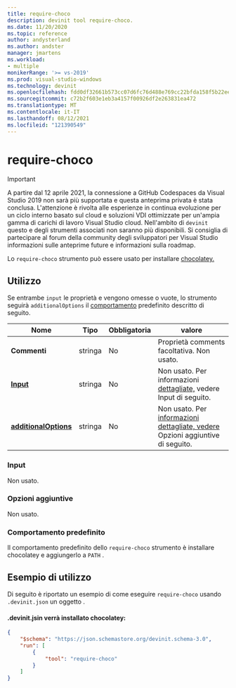 ```yaml
---
title: require-choco
description: devinit tool require-choco.
ms.date: 11/20/2020
ms.topic: reference
author: andysterland
ms.author: andster
manager: jmartens
ms.workload:
- multiple
monikerRange: '>= vs-2019'
ms.prod: visual-studio-windows
ms.technology: devinit
ms.openlocfilehash: fdd0df32661b573cc07d6fc76d488e769cc22bfda158f5b22ee86e6d949c7593
ms.sourcegitcommit: c72b2f603e1eb3a4157f00926df2e263831ea472
ms.translationtype: MT
ms.contentlocale: it-IT
ms.lasthandoff: 08/12/2021
ms.locfileid: "121390549"
---
```

# <a name="require-choco"></a>require-choco

> [!IMPORTANT]
> A partire dal 12 aprile 2021, la connessione a GitHub Codespaces da Visual Studio 2019 non sarà più supportata e questa anteprima privata è stata conclusa. L'attenzione è rivolta alle esperienze in continua evoluzione per un ciclo interno basato sul cloud e soluzioni VDI ottimizzate per un'ampia gamma di carichi di lavoro Visual Studio cloud. Nell'ambito di `devinit` questo e degli strumenti associati non saranno più disponibili. Si consiglia di partecipare al forum della community degli sviluppatori per Visual Studio informazioni sulle anteprime future e informazioni sulla roadmap.

Lo `require-choco` strumento può essere usato per installare [chocolatey.](https://chocolatey.org/)

## <a name="usage"></a>Utilizzo

Se entrambe `input` le proprietà e vengono omesse o vuote, lo strumento seguirà `additionalOptions` il [comportamento](#default-behavior) predefinito descritto di seguito.

| Nome                                             | Tipo   | Obbligatoria | valore                                                                      |
|--------------------------------------------------|--------|----------|----------------------------------------------------------------------------|
| **Commenti**                                     | stringa | No       | Proprietà comments facoltativa. Non usato.                                      |
| [**Input**](#input)                              | stringa | No       | Non usato. Per informazioni [dettagliate,](#input) vedere Input di seguito.                           |
| [**additionalOptions**](#additional-options)     | stringa | No       | Non usato. Per [informazioni dettagliate, vedere](#additional-options) Opzioni aggiuntive di seguito. |

### <a name="input"></a>Input

Non usato.

### <a name="additional-options"></a>Opzioni aggiuntive

Non usato.

### <a name="default-behavior"></a>Comportamento predefinito

Il comportamento predefinito dello `require-choco` strumento è installare chocolatey e aggiungerlo a `PATH` .

## <a name="example-usage"></a>Esempio di utilizzo
Di seguito è riportato un esempio di come eseguire `require-choco` usando `.devinit.json` un oggetto .

#### <a name="devinitjson-that-will-install-chocolatey"></a>.devinit.jsin verrà installato chocolatey:
```json
{
    "$schema": "https://json.schemastore.org/devinit.schema-3.0",
    "run": [
        {
            "tool": "require-choco"
        }
    ]
}
```